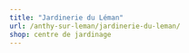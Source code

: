 ```yaml
---
title: "Jardinerie du Léman"
url: /anthy-sur-leman/jardinerie-du-leman/
shop: centre de jardinage
---
```

